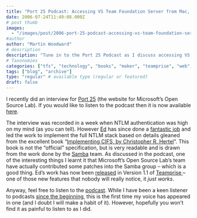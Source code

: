 ```yaml
---
title: "Port 25 Podcast: Accessing VS Team Foundation Server from Mac, UNIX or Linux through Eclipse"
date: 2006-07-24T11:49:08.000Z
# post thumb
images:
  - "/images/post/2006-port-25-podcast-accessing-vs-team-foundation-server-from-mac-unix-or-linux-through-eclipse.jpg"
#author
author: "Martin Woodward"
# description
description: "Tune in to the Port 25 Podcast as I discuss accessing VS Team Foundation Server from Mac and Linux using Eclipse and NTLM authentication."
# Taxonomies
categories: ["tfs", "technology", "books", "maker", "teamprise", "web", "podcast"]
tags: ["blog", "archive"]
type: "regular" # available type (regular or featured)
draft: false
---
```

I recently did an interview for [Port 25](http://port25.technet.com/default.aspx) (the website for Microsoft’s Open Source Lab).  If you would like to listen to the podcast then it is now available [here](http://port25.technet.com/archive/2006/07/21/Podcast_3A00_-Accessing-VS-Team-Foundation-Server-from-Mac_2C00_-UNIX-or-Linux-through-Eclipse.aspx).

The interview was recorded in a week when NTLM authentication was high on my mind (as you can tell).  However [Ed](http://www.edwardthomson.com/blog/) has since done a [fantastic job](http://www.edwardthomson.com/blog/2006/07/teamprise_11_released.html) and led the work to implement the full NTLM stack based on details gleaned from the excellent book “[Implementing CIFS, by Christopher R. Hertel](http://ubiqx.org/cifs/Book.html)”.  This book is not the “official” specification, but is very readable and is drawn from the work done by the [Samba](http://www.samba.org/) team.  As discussed in the podcast, one of the interesting things I learnt it that Microsoft’s Open Source Lab’s team have actually contributed some patches into the Samba group – which is a good thing.  Ed’s work has now been [released](http://www.teamprise.com/download/) in Version 1.1 of [Teamprise](http://www.teamprise.com/)[ ](http://www.teamprise.com/)– one of those new features that nobody will really notice, it *just works*.

Anyway, feel free to listen to the [podcast](http://port25.technet.com/archive/2006/07/21/Podcast_3A00_-Accessing-VS-Team-Foundation-Server-from-Mac_2C00_-UNIX-or-Linux-through-Eclipse.aspx).  While I have been a keen listener to podcasts [since the beginning,](http://www.woodwardweb.com/technology/000058.html) this is the first time my voice has appeared in one (and I doubt I will make a habit of it).  However, hopefully you won’t find it as painful to listen to as I did.
